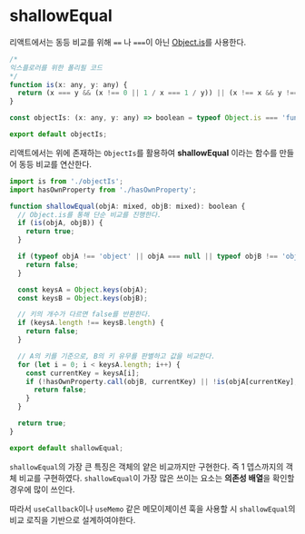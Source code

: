# shallowEqual

리액트에서는 동등 비교를 위해 `==` 나 `===`이 아닌 [Object.is](https://developer.mozilla.org/ko/docs/Web/JavaScript/Reference/Global_Objects/Object/is)를 사용한다.

```js
/*
익스플로러를 위한 폴리필 코드
*/
function is(x: any, y: any) {
  return (x === y && (x !== 0 || 1 / x === 1 / y)) || (x !== x && y !== y);
}

const objectIs: (x: any, y: any) => boolean = typeof Object.is === 'function' ? Object.is : is;

export default objectIs;
```

리액트에서는 위에 존재하는 `ObjectIs`를 활용하여 **shallowEqual** 이라는 함수를 만들어 동등 비교를 연산한다.

```js
import is from './objectIs';
import hasOwnProperty from './hasOwnProperty';

function shallowEqual(objA: mixed, objB: mixed): boolean {
  // Object.is를 통해 단순 비교를 진행한다.
  if (is(objA, objB)) {
    return true;
  }

  if (typeof objA !== 'object' || objA === null || typeof objB !== 'object' || objB === null) {
    return false;
  }

  const keysA = Object.keys(objA);
  const keysB = Object.keys(objB);

  // 키의 개수가 다르면 false를 반환한다.
  if (keysA.length !== keysB.length) {
    return false;
  }

  // A의 키를 기준으로, B의 키 유무를 판별하고 값을 비교한다.
  for (let i = 0; i < keysA.length; i++) {
    const currentKey = keysA[i];
    if (!hasOwnProperty.call(objB, currentKey) || !is(objA[currentKey], objB[currentKey])) {
      return false;
    }
  }

  return true;
}

export default shallowEqual;
```

`shallowEqual`의 가장 큰 특징은 객체의 얕은 비교까지만 구현한다. 즉 1 뎁스까지의 객체 비교를 구현하였다.
`shallowEqual`이 가장 많은 쓰이는 요소는 **의존성 배열**을 확인할 경우에 많이 쓰인다.

따라서 `useCallback`이나 `useMemo` 같은 메모이제이션 훅을 사용할 시 `shallowEqual`의 비교 로직을 기반으로 설계하여야한다.

